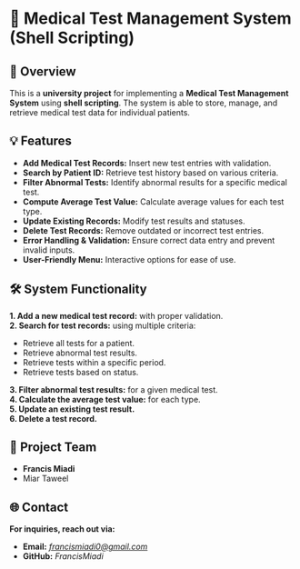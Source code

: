 # 🏥 Medical Test Management System (Shell Scripting)  

## 📌 Overview  
This is a **university project** for implementing a **Medical Test Management System** using **shell scripting**. The system is able to store, manage, and retrieve medical test data for individual patients.  

## 💡 Features  
- **Add Medical Test Records:** Insert new test entries with validation.  
- **Search by Patient ID:** Retrieve test history based on various criteria.  
- **Filter Abnormal Tests:** Identify abnormal results for a specific medical test.  
- **Compute Average Test Value:** Calculate average values for each test type.  
- **Update Existing Records:** Modify test results and statuses.  
- **Delete Test Records:** Remove outdated or incorrect test entries.  
- **Error Handling & Validation:** Ensure correct data entry and prevent invalid inputs.
- **User-Friendly Menu:** Interactive options for ease of use.

## 🛠️ System Functionality  
**1. Add a new medical test record:** with proper validation.  
**2. Search for test records:** using multiple criteria:
   - Retrieve all tests for a patient.  
   - Retrieve abnormal test results.  
   - Retrieve tests within a specific period.  
   - Retrieve tests based on status.

**3. Filter abnormal test results:** for a given medical test.  
**4. Calculate the average test value:** for each type.  
**5. Update an existing test result.**  
**6. Delete a test record.**

## 🤝 Project Team
- **Francis Miadi**  
- Miar Taweel 

## 🌐 Contact  
**For inquiries, reach out via:**  
- **Email:** *francismiadi0@gmail.com*  
- **GitHub:** *FrancisMiadi*  
